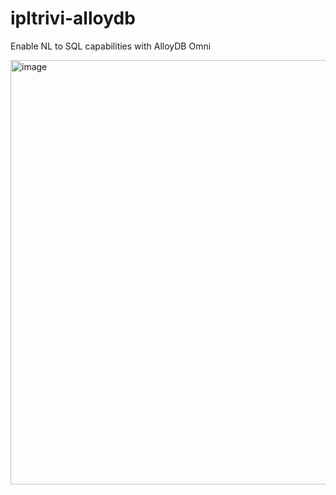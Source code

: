 # ipltrivi-alloydb
Enable NL to SQL capabilities with AlloyDB Omni

<img width="679" alt="image" src="https://github.com/user-attachments/assets/3b973133-5a06-47ec-9d1b-2abd4ce35763">

